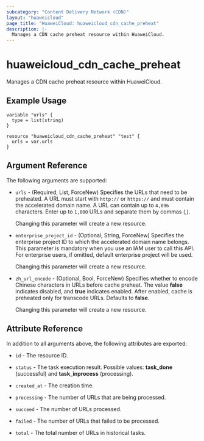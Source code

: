```yaml
---
subcategory: "Content Delivery Network (CDN)"
layout: "huaweicloud"
page_title: "HuaweiCloud: huaweicloud_cdn_cache_preheat"
description: |-
  Manages a CDN cache preheat resource within HuaweiCloud.
---
```


# huaweicloud_cdn_cache_preheat

Manages a CDN cache preheat resource within HuaweiCloud.

## Example Usage

```hcl
variable "urls" {
  type = list(string)
}

resource "huaweicloud_cdn_cache_preheat" "test" {
  urls = var.urls
}
```

## Argument Reference

The following arguments are supported:

* `urls` - (Required, List, ForceNew) Specifies the URLs that need to be preheated.
  A URL must start with `http://` or `https://` and must contain the accelerated domain name.
  A URL can contain up to `4,096` characters. Enter up to `1,000` URLs and separate them by commas (,).

  Changing this parameter will create a new resource.

* `enterprise_project_id` - (Optional, String, ForceNew) Specifies the enterprise project ID to which the accelerated
  domain name belongs. This parameter is mandatory when you use an IAM user to call this API.
  For enterprise users, if omitted, default enterprise project will be used.

  Changing this parameter will create a new resource.

* `zh_url_encode` - (Optional, Bool, ForceNew) Specifies whether to encode Chinese characters in URLs before cache preheat.
  The value **false** indicates disabled, and **true** indicates enabled. After enabled, cache is preheated only for
  transcode URLs. Defaults to **false**.

  Changing this parameter will create a new resource.

## Attribute Reference

In addition to all arguments above, the following attributes are exported:

* `id` - The resource ID.

* `status` - The task execution result. Possible values: **task_done** (successful) and **task_inprocess** (processing).

* `created_at` - The creation time.

* `processing` - The number of URLs that are being processed.

* `succeed` - The number of URLs processed.

* `failed` - The number of URLs that failed to be processed.

* `total` - The total number of URLs in historical tasks.
